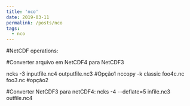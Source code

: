 ```yaml
---
title: 'nco'
date: 2019-03-11
permalink: /posts/nco
tags:
  - nco
---
```



#NetCDF operations:

#Converter arquivo em NetCDF4 para NetCDF3

 ncks -3 inputfile.nc4 outputfile.nc3 #Opção1
 nccopy -k classic foo4c.nc foo3.nc #opção2

#Converter NetCDF3 para netCDF4: 
 ncks -4 --deflate=5 infile.nc3 outfile.nc4
